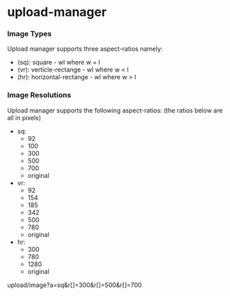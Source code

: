 # upload-manager

### Image Types
Upload manager supports three aspect-ratios namely:
- (sq): square - wl where w = l
- (vr): verticle-rectange - wl where w < l
- (hr): horizontal-rectange - wl where w > l


### Image Resolutions
Upload manager supports the following aspect-ratios:
(the ratios below are all in pixels)
- sq: 
    - 92
    - 100
    - 300
    - 500
    - 700
    - original
- vr:
    - 92
    - 154
    - 185
    - 342
    - 500
    - 780
    - original
- hr: 
    - 300
    - 780
    - 1280
    - original

upload/image?a=sq&r[]=300&r[]=500&r[]=700